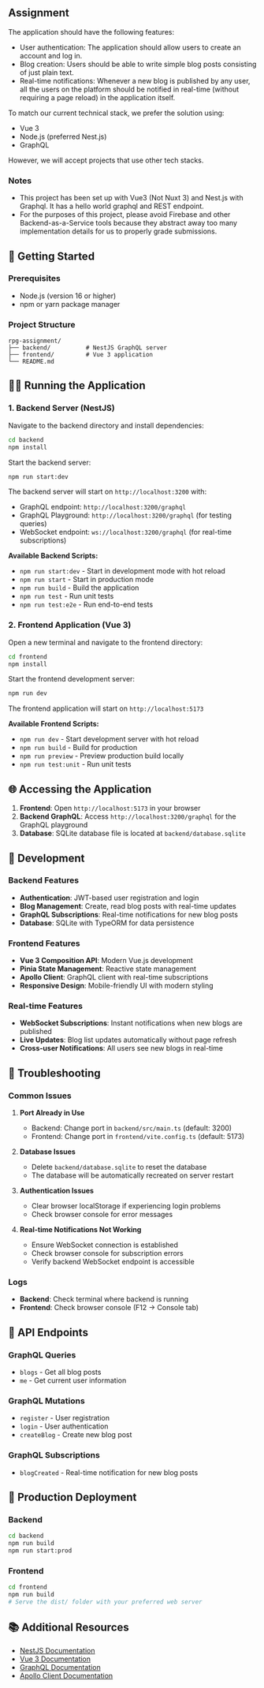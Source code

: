 ## Assignment 
The application should have the following features:
- User authentication: The application should allow users to create an account and log in.
- Blog creation: Users should be able to write simple blog posts consisting of just plain text.
- Real-time notifications: Whenever a new blog is published by any user, all the users on the platform should be notified in real-time (without requiring a page reload) in the application itself.

To match our current technical stack, we prefer the solution using:
- Vue 3
- Node.js (preferred Nest.js)
- GraphQL

However, we will accept projects that use other tech stacks.

### Notes
- This project has been set up with Vue3 (Not Nuxt 3) and Nest.js with Graphql. It has a hello world graphql and REST endpoint.
- For the purposes of this project, please avoid Firebase and other Backend-as-a-Service tools because they abstract away too many implementation details for us to properly grade submissions.

## 🚀 Getting Started

### Prerequisites
- Node.js (version 16 or higher)
- npm or yarn package manager

### Project Structure
```
rpg-assignment/
├── backend/          # NestJS GraphQL server
├── frontend/         # Vue 3 application
└── README.md
```

## 🏃‍♂️ Running the Application

### 1. Backend Server (NestJS)

Navigate to the backend directory and install dependencies:
```bash
cd backend
npm install
```

Start the backend server:
```bash
npm run start:dev
```

The backend server will start on `http://localhost:3200` with:
- GraphQL endpoint: `http://localhost:3200/graphql`
- GraphQL Playground: `http://localhost:3200/graphql` (for testing queries)
- WebSocket endpoint: `ws://localhost:3200/graphql` (for real-time subscriptions)

**Available Backend Scripts:**
- `npm run start:dev` - Start in development mode with hot reload
- `npm run start` - Start in production mode
- `npm run build` - Build the application
- `npm run test` - Run unit tests
- `npm run test:e2e` - Run end-to-end tests

### 2. Frontend Application (Vue 3)

Open a new terminal and navigate to the frontend directory:
```bash
cd frontend
npm install
```

Start the frontend development server:
```bash
npm run dev
```

The frontend application will start on `http://localhost:5173`

**Available Frontend Scripts:**
- `npm run dev` - Start development server with hot reload
- `npm run build` - Build for production
- `npm run preview` - Preview production build locally
- `npm run test:unit` - Run unit tests

## 🌐 Accessing the Application

1. **Frontend**: Open `http://localhost:5173` in your browser
2. **Backend GraphQL**: Access `http://localhost:3200/graphql` for the GraphQL playground
3. **Database**: SQLite database file is located at `backend/database.sqlite`

## 🔧 Development

### Backend Features
- **Authentication**: JWT-based user registration and login
- **Blog Management**: Create, read blog posts with real-time updates
- **GraphQL Subscriptions**: Real-time notifications for new blog posts
- **Database**: SQLite with TypeORM for data persistence

### Frontend Features
- **Vue 3 Composition API**: Modern Vue.js development
- **Pinia State Management**: Reactive state management
- **Apollo Client**: GraphQL client with real-time subscriptions
- **Responsive Design**: Mobile-friendly UI with modern styling

### Real-time Features
- **WebSocket Subscriptions**: Instant notifications when new blogs are published
- **Live Updates**: Blog list updates automatically without page refresh
- **Cross-user Notifications**: All users see new blogs in real-time

## 🐛 Troubleshooting

### Common Issues

1. **Port Already in Use**
   - Backend: Change port in `backend/src/main.ts` (default: 3200)
   - Frontend: Change port in `frontend/vite.config.ts` (default: 5173)

2. **Database Issues**
   - Delete `backend/database.sqlite` to reset the database
   - The database will be automatically recreated on server restart

3. **Authentication Issues**
   - Clear browser localStorage if experiencing login problems
   - Check browser console for error messages

4. **Real-time Notifications Not Working**
   - Ensure WebSocket connection is established
   - Check browser console for subscription errors
   - Verify backend WebSocket endpoint is accessible

### Logs
- **Backend**: Check terminal where backend is running
- **Frontend**: Check browser console (F12 → Console tab)

## 📝 API Endpoints

### GraphQL Queries
- `blogs` - Get all blog posts
- `me` - Get current user information

### GraphQL Mutations
- `register` - User registration
- `login` - User authentication
- `createBlog` - Create new blog post

### GraphQL Subscriptions
- `blogCreated` - Real-time notification for new blog posts

## 🚀 Production Deployment

### Backend
```bash
cd backend
npm run build
npm run start:prod
```

### Frontend
```bash
cd frontend
npm run build
# Serve the dist/ folder with your preferred web server
```

## 📚 Additional Resources

- [NestJS Documentation](https://docs.nestjs.com/)
- [Vue 3 Documentation](https://vuejs.org/)
- [GraphQL Documentation](https://graphql.org/)
- [Apollo Client Documentation](https://www.apollographql.com/docs/react/)
